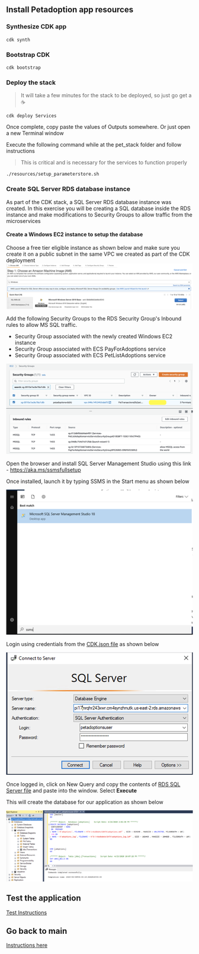 
## Install Petadoption app resources

### Synthesize CDK app

```
cdk synth
```
### Bootstrap CDK 

```
cdk bootstrap
```

### Deploy the stack

> It will take a few minutes for the stack to be deployed, so just go get a ☕️

```
cdk deploy Services
```
Once complete, copy paste the values of Outputs somewhere. Or just open a new Terminal window

Execute the following command while at the pet_stack folder and follow instructions

> This is critical and is necessary for the services to function properly

```
./resources/setup_parameterstore.sh 
```

### Create SQL Server RDS database instance
As part of the CDK stack, a SQL Server RDS database instance was created. In this exercise you will be creating a SQL database inside the RDS instance and make modifications to Security Groups to allow traffic from the microservices

#### Create a Windows EC2 instance to setup the database
Choose a  free tier eligible instance as shown below and make sure you create it on a public subnet in the same VPC we created as part of the CDK deployment
![Windows AMI](images/windowsami.png)

Add the following Security Groups to the RDS Security Group's Inbound rules to allow MS SQL traffic.

* Security Group associated with the newly created Windows EC2 instance
* Security Group associated with ECS PayForAdoptions service
* Security Group associated with ECS PetListAdoptions service

![RDSSG](images/rdssg.png)

Open the browser and install SQL Server Management Studio using this link - https://aka.ms/ssmsfullsetup 

Once installed, launch it by typing SSMS in the Start menu as shown below

![SSMS](images/ssms.png)

Login using credentials from the [CDK.json file](../cdk/pet_stack/cdk.json) as shown below

![SQL Server Login](images/dblogin.png)

Once logged in, click on New Query and copy the contents of [RDS SQL Server file](../cdk/pet_stack/resources/rds_sqlserver.sql) and paste into the window. Select **Execute**

This will create the database for our application as shown below

![DB Created](images/dbcreated.png)


## Test the application
[Test Instructions](TestApp.md)

## Go back to main
[Instructions here](../README.md)

